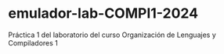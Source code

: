 # emulador-lab-COMPI1-2024
Práctica 1 del laboratorio del curso Organización de Lenguajes y Compiladores 1
